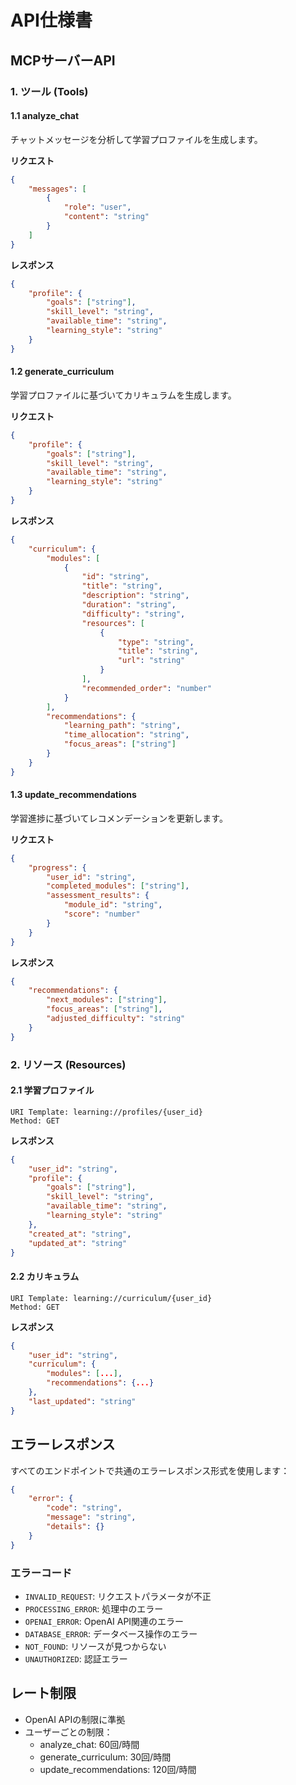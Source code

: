 # API仕様書

## MCPサーバーAPI

### 1. ツール (Tools)

#### 1.1 analyze_chat
チャットメッセージを分析して学習プロファイルを生成します。

**リクエスト**
```json
{
    "messages": [
        {
            "role": "user",
            "content": "string"
        }
    ]
}
```

**レスポンス**
```json
{
    "profile": {
        "goals": ["string"],
        "skill_level": "string",
        "available_time": "string",
        "learning_style": "string"
    }
}
```

#### 1.2 generate_curriculum
学習プロファイルに基づいてカリキュラムを生成します。

**リクエスト**
```json
{
    "profile": {
        "goals": ["string"],
        "skill_level": "string",
        "available_time": "string",
        "learning_style": "string"
    }
}
```

**レスポンス**
```json
{
    "curriculum": {
        "modules": [
            {
                "id": "string",
                "title": "string",
                "description": "string",
                "duration": "string",
                "difficulty": "string",
                "resources": [
                    {
                        "type": "string",
                        "title": "string",
                        "url": "string"
                    }
                ],
                "recommended_order": "number"
            }
        ],
        "recommendations": {
            "learning_path": "string",
            "time_allocation": "string",
            "focus_areas": ["string"]
        }
    }
}
```

#### 1.3 update_recommendations
学習進捗に基づいてレコメンデーションを更新します。

**リクエスト**
```json
{
    "progress": {
        "user_id": "string",
        "completed_modules": ["string"],
        "assessment_results": {
            "module_id": "string",
            "score": "number"
        }
    }
}
```

**レスポンス**
```json
{
    "recommendations": {
        "next_modules": ["string"],
        "focus_areas": ["string"],
        "adjusted_difficulty": "string"
    }
}
```

### 2. リソース (Resources)

#### 2.1 学習プロファイル
```
URI Template: learning://profiles/{user_id}
Method: GET
```

**レスポンス**
```json
{
    "user_id": "string",
    "profile": {
        "goals": ["string"],
        "skill_level": "string",
        "available_time": "string",
        "learning_style": "string"
    },
    "created_at": "string",
    "updated_at": "string"
}
```

#### 2.2 カリキュラム
```
URI Template: learning://curriculum/{user_id}
Method: GET
```

**レスポンス**
```json
{
    "user_id": "string",
    "curriculum": {
        "modules": [...],
        "recommendations": {...}
    },
    "last_updated": "string"
}
```

## エラーレスポンス

すべてのエンドポイントで共通のエラーレスポンス形式を使用します：

```json
{
    "error": {
        "code": "string",
        "message": "string",
        "details": {}
    }
}
```

### エラーコード
- `INVALID_REQUEST`: リクエストパラメータが不正
- `PROCESSING_ERROR`: 処理中のエラー
- `OPENAI_ERROR`: OpenAI API関連のエラー
- `DATABASE_ERROR`: データベース操作のエラー
- `NOT_FOUND`: リソースが見つからない
- `UNAUTHORIZED`: 認証エラー

## レート制限

- OpenAI APIの制限に準拠
- ユーザーごとの制限：
  - analyze_chat: 60回/時間
  - generate_curriculum: 30回/時間
  - update_recommendations: 120回/時間
